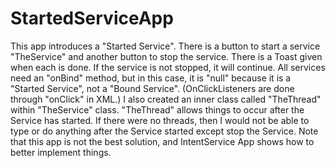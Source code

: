 # StartedServiceApp
This app introduces a "Started Service".  There is a button to start a service "TheService" and another button to stop the service. There is a Toast given when each is done.  If the service is not stopped, it will continue.  All services need an "onBind" method, but in this case, it is "null" because it is a "Started Service", not a "Bound Service".  (OnClickListeners are done through "onClick" in XML.)  I also created an inner class called "TheThread" within "TheService" class.  "TheThread" allows things to occur after the Service has started.  If there were no threads, then I would not be able to type or do anything after the Service started except stop the Service.  Note that this app is not the best solution, and IntentService App shows how to better implement things.
